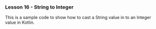 ### Lesson 16 - String to Integer

This is a sample code to show how to cast a String value in to an Integer value in Kotlin.